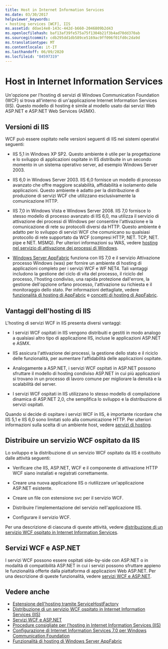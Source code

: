 ```yaml
---
title: Host in Internet Information Services
ms.date: 03/30/2017
helpviewer_keywords:
- hosting services [WCF], IIS
ms.assetid: ddae14e8-143c-442d-b660-2046809b2d43
ms.openlocfilehash: baf13af39fe575a75f1304b21f3b4ad70dd370ab
ms.sourcegitcommit: cdb295dd1db589ce5169ac9ff096f01fd0c2da9d
ms.translationtype: MT
ms.contentlocale: it-IT
ms.lasthandoff: 06/09/2020
ms.locfileid: "84597319"
---
```

# <a name="host-in-internet-information-services"></a>Host in Internet Information Services

Un'opzione per l'hosting di servizi di Windows Communication Foundation (WCF) si trova all'interno di un'applicazione Internet Information Services (IIS). Questo modello di hosting è simile al modello usato dai servizi Web ASP.NET e ASP.NET Web Services (ASMX).

## <a name="versions-of-iis"></a>Versioni di IIS

WCF può essere ospitato nelle versioni seguenti di IIS nei sistemi operativi seguenti:

- IIS 5,1 in Windows XP SP2. Questo ambiente è utile per la progettazione e lo sviluppo di applicazioni ospitate in IIS distribuite in un secondo momento in un sistema operativo server, ad esempio Windows Server 2003.

- IIS 6,0 in Windows Server 2003. IIS 6,0 fornisce un modello di processo avanzato che offre maggiore scalabilità, affidabilità e isolamento delle applicazioni. Questo ambiente è adatto per la distribuzione di produzione di servizi WCF che utilizzano esclusivamente la comunicazione HTTP.

- IIS 7,0 in Windows Vista e Windows Server 2008. IIS 7,0 fornisce lo stesso modello di processo avanzato di IIS 6,0, ma utilizza il servizio di attivazione dei processi di Windows per consentire l'attivazione e la comunicazione di rete su protocolli diversi da HTTP. Questo ambiente è adatto per lo sviluppo di servizi WCF che comunicano su qualsiasi protocollo di rete supportato da WCF (compresi HTTP, NET. TCP, NET. pipe e NET. MSMQ). Per ulteriori informazioni su WAS, vedere [hosting nel servizio di attivazione dei processi di Windows](hosting-in-windows-process-activation-service.md).

- [Windows Server AppFabric](https://docs.microsoft.com/previous-versions/appfabric/ff384253(v=azure.10)) funziona con IIS 7,0 e il servizio Attivazione processo Windows (was) per fornire un ambiente di hosting di applicazioni completo per i servizi WCF e WF NET4. Tali vantaggi includono la gestione del ciclo di vita del processo, il riciclo del processo, l'hosting condiviso, una rapida protezione dall'errore, la gestione dell'opzione orfano processo, l'attivazione su richiesta e il monitoraggio dello stato. Per informazioni dettagliate, vedere [funzionalità di hosting di AppFabric](https://docs.microsoft.com/previous-versions/appfabric/ee677189(v=azure.10)) e [concetti di hosting di AppFabric](https://docs.microsoft.com/previous-versions/appfabric/ee677371(v=azure.10)).

## <a name="benefits-of-iis-hosting"></a>Vantaggi dell'hosting di IIS

L'hosting di servizi WCF in IIS presenta diversi vantaggi:

- I servizi WCF ospitati in IIS vengono distribuiti e gestiti in modo analogo a qualsiasi altro tipo di applicazione IIS, incluse le applicazioni ASP.NET e ASMX.

- IIS assicura l'attivazione dei processi, la gestione dello stato e il riciclo delle funzionalità, per aumentare l'affidabilità delle applicazioni ospitate.

- Analogamente a ASP.NET, i servizi WCF ospitati in ASP.NET possono sfruttare il modello di hosting condiviso ASP.NET in cui più applicazioni si trovano in un processo di lavoro comune per migliorare la densità e la scalabilità del server.

- I servizi WCF ospitati in IIS utilizzano lo stesso modello di compilazione dinamica di ASP.NET 2,0, che semplifica lo sviluppo e la distribuzione di servizi ospitati.

Quando si decide di ospitare i servizi WCF in IIS, è importante ricordare che IIS 5,1 e IIS 6,0 sono limitati solo alla comunicazione HTTP. Per ulteriori informazioni sulla scelta di un ambiente host, vedere [servizi di hosting](../hosting-services.md).

## <a name="deploy-an-iis-hosted-wcf-service"></a>Distribuire un servizio WCF ospitato da IIS

Lo sviluppo e la distribuzione di un servizio WCF ospitato da IIS è costituito dalle attività seguenti:

- Verificare che IIS, ASP.NET, WCF e il componente di attivazione HTTP WCF siano installati e registrati correttamente.

- Creare una nuova applicazione IIS o riutilizzare un'applicazione ASP.NET esistente.

- Creare un file con estensione svc per il servizio WCF.

- Distribuire l'implementazione del servizio nell'applicazione IIS.

- Configurare il servizio WCF.

Per una descrizione di ciascuna di queste attività, vedere [distribuzione di un servizio WCF ospitato in Internet Information Services](deploying-an-internet-information-services-hosted-wcf-service.md).

## <a name="wcf-services-and-aspnet"></a>Servizi WCF e ASP.NET

I servizi WCF possono essere ospitati side-by-side con ASP.NET o in modalità di compatibilità ASP.NET in cui i servizi possono sfruttare appieno le funzionalità offerte dalla piattaforma di applicazioni Web ASP.NET. Per una descrizione di queste funzionalità, vedere [servizi WCF e ASP.NET](wcf-services-and-aspnet.md).

## <a name="see-also"></a>Vedere anche

- [Estensione dell'hosting tramite ServiceHostFactory](../extending/extending-hosting-using-servicehostfactory.md)
- [Distribuzione di un servizio WCF ospitato in Internet Information Services (IIS)](deploying-an-internet-information-services-hosted-wcf-service.md)
- [Servizi WCF e ASP.NET](wcf-services-and-aspnet.md)
- [Procedure consigliate per l'hosting in Internet Information Services (IIS)](internet-information-services-hosting-best-practices.md)
- [Configurazione di Internet Information Services 7.0 per Windows Communication Foundation](configuring-iis-for-wcf.md)
- [Funzionalità di hosting di Windows Server AppFabric](https://docs.microsoft.com/previous-versions/appfabric/ee677189(v=azure.10))
